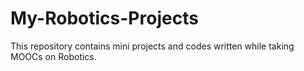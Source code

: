 # My-Robotics-Projects

This repository contains mini projects and codes written while taking MOOCs on Robotics.
